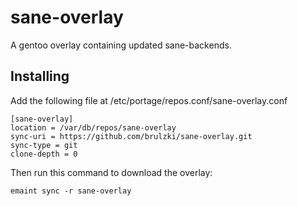 sane-overlay
============

A gentoo overlay containing updated sane-backends.

Installing
----------

Add the following file at /etc/portage/repos.conf/sane-overlay.conf

```
[sane-overlay]
location = /var/db/repos/sane-overlay
sync-uri = https://github.com/brulzki/sane-overlay.git
sync-type = git
clone-depth = 0
```

Then run this command to download the overlay:

```
emaint sync -r sane-overlay
```
